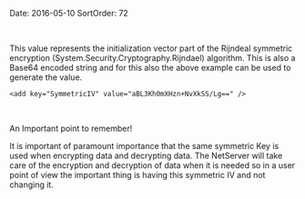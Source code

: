 Date: 2016-05-10
SortOrder: 72

 

This value represents the initialization vector part of the Rijndeal symmetric encryption (System.Security.Cryptography.Rijndael) algorithm. This is also a Base64 encoded string and for this also the above example can be used to generate the value.

```
<add key="SymmetricIV" value="aBL3Kh0mXHzn+NvXkSS/Lg==" />
```

 

An Important point to remember!

It is important of paramount importance that the same symmetric Key is used when encrypting data and decrypting data. The NetServer will take care of the encryption and decryption of data when it is needed so in a user point of view the important thing is having this symmetric IV and not changing it.
